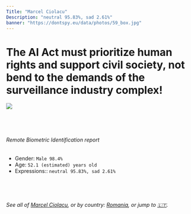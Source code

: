 ```yaml
---
Title: "Marcel Ciolacu"
Description: "neutral 95.83%, sad 2.61%"
banner: "https://dontspy.eu/data/photos/59_box.jpg"
---
```


# The AI Act must prioritize human rights and support civil society, not bend to the demands of the surveillance industry complex!

<link rel="stylesheet" type="text/css" href="/css/blog.css" />

<div class="is-fake" hidden>

_This image is **clearly fake**_, yet we [continue to collect them because the AI Act negotiations](/blog/why-deepfake/) are heading in a direction that will only make people's lives more complicated. For a more in-depth explanation, read: [Double threat: why losing the battle against Face Biometrics would fuel the proliferation of deepfakes](/blog/the-dual-threat-how-losing-the-biometric-battle-fuels-deepfake-proliferation/).


</div>

<!-- <img src="https://dontspy.eu/data/photos/54_box.jpg" /> -->
<img src="https://dontspy.eu/data/photos/59_box.jpg" />

## <br>

###### Remote Biometric Identification report

* <span class="label">Gender:</span> `Male 98.4%`
* <span class="label">Age:</span> `52.1 (estimated) years old`
* <span class="label">Expressions::</span> `neutral 95.83%, sad 2.61%`

## <br>

###### See all of [Marcel Ciolacu](/policymaker#Marcel%20Ciolacu), or by country: [Romania](/country#Romania), or jump to [🇱🇹](/x/43).

## <br>
